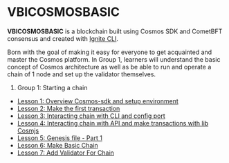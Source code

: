 # VBICOSMOSBASIC
**VBICOSMOSBASIC** is a blockchain built using Cosmos SDK and CometBFT consensus and created with [Ignite CLI](https://ignite.com/cli).

Born with the goal of making it easy for everyone to get acquainted and master the Cosmos platform. 
In Group 1, learners will understand the basic concept of Cosmos architecture as well as be able to run and operate a chain of 1 node and set up the validator themselves.

1. Group 1: Starting a chain
- [Lesson 1: Overview Cosmos-sdk and setup environment](docs/chapter_1/lesson_1.md)
- [Lesson 2: Make the first transaction](docs/chapter_1/lesson_2.md)    
- [Lesson 3: Interacting chain with CLI and config port](docs/chapter_1/lesson_3.md)
- [Lesson 4: Interacting chain with API and make transactions with lib Cosmjs](docs/chapter_1/lesson_4.md)
- [Lesson 5: Genesis file - Part 1](docs/chapter_1/lesson_5.md)
- [Lesson 6: Make Basic Chain](docs/chapter_1/lesson_6.md)
- [Lesson 7: Add Validator For Chain](docs/chapter_1/lesson_7.md)
